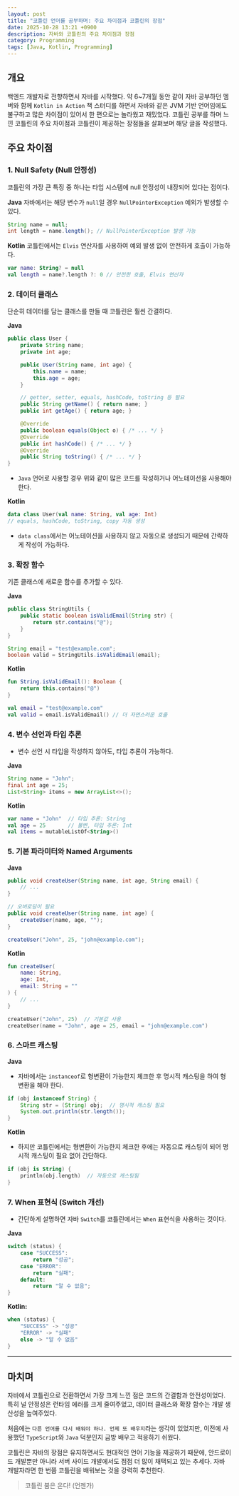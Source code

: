 ```yaml
---
layout: post
title: "코틀린 언어를 공부하며: 주요 차이점과 코틀린의 장점"
date: 2025-10-28 13:21 +0900
description: 자바와 코틀린의 주요 차이점과 장점
category: Programming
tags: [Java, Kotlin, Programming]
---
```


## 개요

백엔드 개발자로 전향하면서 자바를 시작했다. 약 6~7개월 동안 같이 자바 공부하던 멤버와 함께 `Kotlin in Action` 책 스터디를 하면서 자바와 같은 JVM 기반 언어임에도 불구하고 많은 차이점이 있어서 한 편으로는 놀라웠고 재밌었다.
코틀린 공부를 하며 느낀 코틀린의 주요 차이점과 코틀린이 제공하는 장점들을 살펴보며 해당 글을 작성했다.

## 주요 차이점

### 1. Null Safety (Null 안정성)

코틀린의 가장 큰 특징 중 하나는 타입 시스템에 null 안정성이 내장되어 있다는 점이다.

**Java**
자바에서는 해당 변수가 `null`일 경우 `NullPointerException` 예외가 발생할 수 있다.

```java
String name = null;
int length = name.length(); // NullPointerException 발생 가능
```

**Kotlin**
코틀린에서는 `Elvis` 연산자를 사용하여 예외 발생 없이 안전하게 호출이 가능하다.

```kotlin
var name: String? = null
val length = name?.length ?: 0 // 안전한 호출, Elvis 연산자
```

### 2. 데이터 클래스

단순히 데이터를 담는 클래스를 만들 때 코틀린은 훨씬 간결하다.

**Java**

```java
public class User {
    private String name;
    private int age;

    public User(String name, int age) {
        this.name = name;
        this.age = age;
    }

    // getter, setter, equals, hashCode, toString 등 필요
    public String getName() { return name; }
    public int getAge() { return age; }

    @Override
    public boolean equals(Object o) { /* ... */ }
    @Override
    public int hashCode() { /* ... */ }
    @Override
    public String toString() { /* ... */ }
}
```

- `Java` 언어로 사용할 경우 위와 같이 많은 코드를 작성하거나 어노테이션을 사용해야 한다.

**Kotlin**

```kotlin
data class User(val name: String, val age: Int)
// equals, hashCode, toString, copy 자동 생성
```

- `data class`에서는 어노테이션을 사용하지 않고 자동으로 생성되기 때문에 간략하게 작성이 가능하다.

### 3. 확장 함수

기존 클래스에 새로운 함수를 추가할 수 있다.

**Java**

```java
public class StringUtils {
    public static boolean isValidEmail(String str) {
        return str.contains("@");
    }
}

String email = "test@example.com";
boolean valid = StringUtils.isValidEmail(email);
```

**Kotlin**

```kotlin
fun String.isValidEmail(): Boolean {
    return this.contains("@")
}

val email = "test@example.com"
val valid = email.isValidEmail() // 더 자연스러운 호출
```

### 4. 변수 선언과 타입 추론

- 변수 선언 시 타입을 작성하지 않아도, 타입 추론이 가능하다.

**Java**

```java
String name = "John";
final int age = 25;
List<String> items = new ArrayList<>();
```

**Kotlin**

```kotlin
var name = "John"  // 타입 추론: String
val age = 25       // 불변, 타입 추론: Int
val items = mutableListOf<String>()
```

### 5. 기본 파라미터와 Named Arguments

**Java**

```java
public void createUser(String name, int age, String email) {
    // ...
}

// 오버로딩이 필요
public void createUser(String name, int age) {
    createUser(name, age, "");
}

createUser("John", 25, "john@example.com");
```

**Kotlin**

```kotlin
fun createUser(
    name: String,
    age: Int,
    email: String = ""
) {
    // ...
}

createUser("John", 25)  // 기본값 사용
createUser(name = "John", age = 25, email = "john@example.com")
```

### 6. 스마트 캐스팅

**Java**

- 자바에서는 `instanceof`로 형변환이 가능한지 체크한 후 명시적 캐스팅을 하여 형변환을 해야 한다.

```java
if (obj instanceof String) {
    String str = (String) obj;  // 명시적 캐스팅 필요
    System.out.println(str.length());
}
```

**Kotlin**

- 하지만 코틀린에서는 형변환이 가능한지 체크한 후에는 자동으로 캐스팅이 되어 명시적 캐스팅이 필요 없어 간단하다.

```kotlin
if (obj is String) {
    println(obj.length)  // 자동으로 캐스팅됨
}
```

### 7. When 표현식 (Switch 개선)

- 간단하게 설명하면 자바 `Switch`를 코틀린에서는 `When` 표현식을 사용하는 것이다.

**Java**

```java
switch (status) {
    case "SUCCESS":
        return "성공";
    case "ERROR":
        return "실패";
    default:
        return "알 수 없음";
}
```

**Kotlin:**

```kotlin
when (status) {
    "SUCCESS" -> "성공"
    "ERROR" -> "실패"
    else -> "알 수 없음"
}
```

---

## 마치며

자바에서 코틀린으로 전환하면서 가장 크게 느낀 점은 코드의 간결함과 안전성이었다. 특히 널 안정성은 런타임 에러를 크게 줄여주었고, 데이터 클래스와 확장 함수는 개발 생산성을 높여주었다.

처음에는 `다른 언어를 다시 배워야 하나. 언제 또 배우지`라는 생각이 있었지만, 이전에 사용했던 `TypeScript`와 `Java` 덕분인지 금방 배우고 적응하기 쉬웠다.

코틀린은 자바의 장점은 유지하면서도 현대적인 언어 기능을 제공하기 때문에, 안드로이드 개발뿐만 아니라 서버 사이드 개발에서도 점점 더 많이 채택되고 있는 추세다. 자바 개발자라면 한 번쯤 코틀린을 배워보는 것을 강력히 추천한다.

> 코틀린 붐은 온다! (언젠가)
